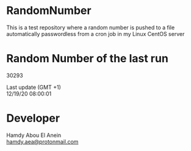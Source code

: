 # RandomNumber    
This is a test repository where a random number is pushed to a file automatically passwordless from a cron job in my Linux CentOS server    
# Random Number of the last run   
30293
      
Last update (GMT +1)    
12/19/20 08:00:01
# Developer    
Hamdy Abou El Anein   
hamdy.aea@protonmail.com
